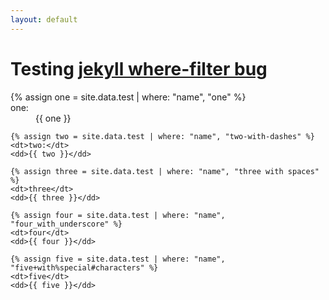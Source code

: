 ```yaml
---
layout: default
---
```


# Testing [jekyll where-filter bug](https://github.com/jekyll/jekyll/issues/5586)

<dl>
	{% assign one = site.data.test | where: "name", "one" %}
	<dt>one:</dt>
	<dd>{{ one }}</dd>

	{% assign two = site.data.test | where: "name", "two-with-dashes" %}
	<dt>two:</dt>
	<dd>{{ two }}</dd>

	{% assign three = site.data.test | where: "name", "three with spaces" %}
	<dt>three</dt>
	<dd>{{ three }}</dd>

	{% assign four = site.data.test | where: "name", "four_with_underscore" %}
	<dt>four</dt>
	<dd>{{ four }}</dd>

	{% assign five = site.data.test | where: "name", "five+with%special#characters" %}
	<dt>five</dt>
	<dd>{{ five }}</dd>
</dl>